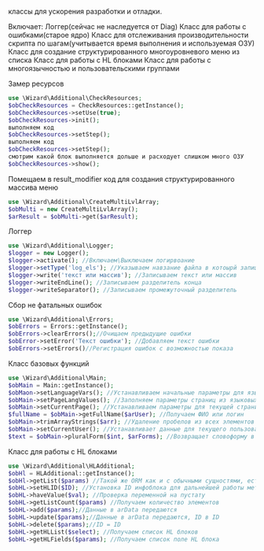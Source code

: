 классы для ускорения разработки и отладки.

Включает:
Логгер(сейчас не наследуется от Diag)
Класс для работы с ошибками(старое ядро)
Класс для отслеживания производительности скрипта по шагам(учитывается время выполнения и используемая ОЗУ)
Класс для создание структурированного многоуровневого меню из списка
Класс для работы с HL блоками
Класс для работы с многоязычностью и пользовательскими группами


Замер ресурсов
```php
use \Wizard\Additional\CheckResources;
$obCheckResources = CheckResources::getInstance();
$obCheckResources->setUse(true);
$obCheckResources->init();
выполняем код
$obCheckResources->setStep();
выполняем код
$obCheckResources->setStep();
смотрим какой блок выполняется дольше и расходует слишком много ОЗУ
$obCheckResources->show();
```

Помещаем в result_modifier код для создания структурированного массива меню
```php
use \Wizard\Additional\CreateMultiLvlArray;
$obMulti = new CreateMultiLvlArray();
$arResult = $obMulti->get($arResult);
```

Логгер
```php
use \Wizard\Additional\Logger;
$logger = new Logger();
$logger->activate(); //Включаем\Выключаем логирвоание
$logger->setType('log_els'); //Указываем навзание файла в котоырй запишется лог
$logger->write('текст или массив'); //Записываем текст или массив
$logger->writeEndLine(); //Записываем разделитель конца
$logger->writeSeparator(); //Записываем промежуточный разделитель
```


Сбор не фатальных ошибок
```php
use \Wizard\Additional\Errors;
$obErrors = Errors::getInstance();
$obErrors->clearErrors();//Очищаем предыдущие ошибки
$obError->setError('Текст ошибки'); //Добавляем текст ошибки
$obErrors->setErrors()//Регистрация ошибок с возможностью показа
```

Класс базовых функций
```php
use \Wizard\Additional\Main;
$obMain = Main::getInstance();
$obMaon->setLanguageVars(); //Устанавливаем начальные параметры для языковой версии
$obMain->setPageLangValues(); //Заполняем параметры страниц из языковых настроек
$obMain->setCurrentPage(); //Устанавливаем параметры для текущей страницы
$fullName = $obMain->getFullName($arUser); //Получаем ФИО или логин
$obMain->trimArrayStrings($arr); //Удаление пробелов из всех элементов массива рекурсивно
$obMain->setCurrentUser(); //Устанавливает данные для текущего пользователя
$text = $obMain->pluralForm($int, $arForms); //Возвращает словоформу в зависимости от количества
```

Класс для работы с HL блоками
```php
use \Wizard\Additional\HLAdditional;
$obHl = HLAdditional::getInstance();
$obHl->getList($params) //Такой же ORM как и с обычными сущностями, есть дополнительный параметр HL_ID - его можно не передавать если установили через другой метод, с установленной опцией bReturnObject возвращает массив в котором помимо элементов еще и объект
$obHL->setHLID($ID); //Установка ID инфоблока для дальнейшей работы методов без доп параметра HL_ID
$obHL->haveValue($val); //Проверка переменной на пустату
$obHL->getListCount($params) //Получаем количество элементов
$obHL->add($params);//Данные в arData передаются
$obHL->update($params);//Данные в arData передаются, ID в ID
$obHL->delete($params);//ID = ID
$obHL->getHLList($select); //Получаем список HL блоков
$obHL->getHLFields($params); //Получаем список поле HL блока
```